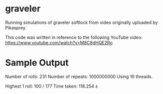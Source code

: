 # graveler
Running simulations of graveler softlock from video originally uploaded by Pikasprey.

This code was written in reference to the following YouTube video: https://www.youtube.com/watch?v=M8C8dHQE2Ro

# Sample Output
Number of rolls: 231
Number of repeats: 1000000000
Using 16 threads.

Highest 1 roll: 100 / 177
Time taken: 118.254 s
